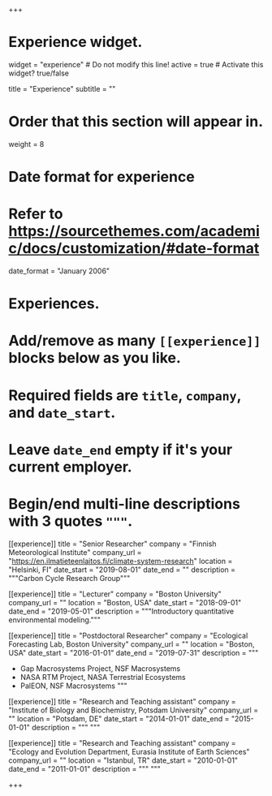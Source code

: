 +++
# Experience widget.
widget = "experience"  # Do not modify this line!
active = true  # Activate this widget? true/false

title = "Experience"
subtitle = ""

# Order that this section will appear in.
weight = 8

# Date format for experience
#   Refer to https://sourcethemes.com/academic/docs/customization/#date-format
date_format = "January 2006"

# Experiences.
#   Add/remove as many `[[experience]]` blocks below as you like.
#   Required fields are `title`, `company`, and `date_start`.
#   Leave `date_end` empty if it's your current employer.
#   Begin/end multi-line descriptions with 3 quotes `"""`.

[[experience]]
  title = "Senior Researcher"
  company = "Finnish Meteorological Institute"
  company_url = "https://en.ilmatieteenlaitos.fi/climate-system-research"
  location = "Helsinki, FI"
  date_start = "2019-08-01"
  date_end = ""
  description = """Carbon Cycle Research Group"""

[[experience]]
  title = "Lecturer"
  company = "Boston University"
  company_url = ""
  location = "Boston, USA"
  date_start = "2018-09-01"
  date_end = "2019-05-01"
  description = """Introductory quantitative environmental modeling."""


[[experience]]
  title = "Postdoctoral Researcher"
  company = "Ecological Forecasting Lab, Boston University"
  company_url = ""
  location = "Boston, USA"
  date_start = "2016-01-01"
  date_end = "2019-07-31"
  description = """


  * Gap Macrosystems Project, NSF Macrosystems
  * NASA RTM Project, NASA Terrestrial Ecosystems
  * PalEON, NSF Macrosystems
  """
  
[[experience]]
  title = "Research and Teaching assistant"
  company = "Institute of Biology and Biochemistry, Potsdam University"
  company_url = ""
  location = "Potsdam, DE"
  date_start = "2014-01-01"
  date_end = "2015-01-01"
  description = """
  """
  
[[experience]]
  title = "Research and Teaching assistant"
  company = "Ecology and Evolution Department, Eurasia Institute of Earth Sciences"
  company_url = ""
  location = "Istanbul, TR"
  date_start = "2010-01-01"
  date_end = "2011-01-01"
  description = """
  """


+++
